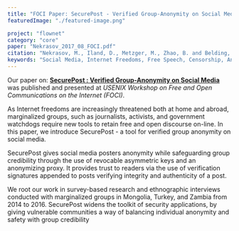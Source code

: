 ```yaml
---
title: "FOCI Paper: SecurePost - Verified Group-Anonymity on Social Media "
featuredImage: "./featured-image.png"

project: "flownet"
category: "core"
paper: "Nekrasov_2017_08_FOCI.pdf"
citation: "Nekrasov, M., Iland, D., Metzger, M., Zhao, B. and Belding, E., \"SecurePost: Verified Group-Anonymity on Social Media.\" In 7th USENIX Workshop on Free and Open Communications on the Internet (FOCI).  2017."
keywords: "Social Media, Internet Freedoms, Free Speech, Censorship, Anonymity, ICTD."
---
```

Our paper on: **[SecurePost : Verified Group-Anonymity on Social Media](/papers/Nekrasov_2017_08_FOCI.pdf)** was published and presented at *USENIX Workshop on Free and Open Communications on the Internet (FOCI)*.

As Internet freedoms are increasingly threatened both at home and abroad, marginalized groups, such as journalists, activists, and government watchdogs require new tools to retain free and open discourse on-line. In this paper, we introduce SecurePost - a tool for verified group anonymity on social media. 

SecurePost gives social media posters anonymity while safeguarding group credibility through the use of revocable asymmetric keys and an anonymizing proxy. It provides trust to readers via the use of verification signatures appended to posts verifying integrity and authenticity of a post. 

We root our work in survey-based research and ethnographic interviews conducted with marginalized groups in Mongolia, Turkey, and Zambia from 2014 to 2016. SecurePost widens the toolkit of security applications, by giving vulnerable communities a way of balancing individual anonymity and safety with group credibility
